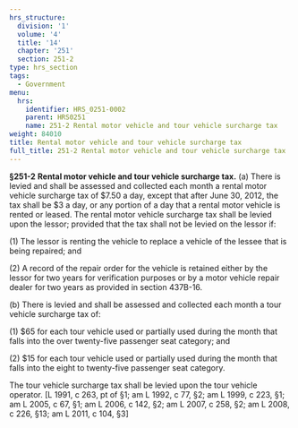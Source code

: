 ```yaml
---
hrs_structure:
  division: '1'
  volume: '4'
  title: '14'
  chapter: '251'
  section: 251-2
type: hrs_section
tags:
  - Government
menu:
  hrs:
    identifier: HRS_0251-0002
    parent: HRS0251
    name: 251-2 Rental motor vehicle and tour vehicle surcharge tax
weight: 84010
title: Rental motor vehicle and tour vehicle surcharge tax
full_title: 251-2 Rental motor vehicle and tour vehicle surcharge tax
---
```

**§251-2** **Rental motor vehicle and tour vehicle surcharge tax.** (a) There is levied and shall be assessed and collected each month a rental motor vehicle surcharge tax of $7.50 a day, except that after June 30, 2012, the tax shall be $3 a day, or any portion of a day that a rental motor vehicle is rented or leased. The rental motor vehicle surcharge tax shall be levied upon the lessor; provided that the tax shall not be levied on the lessor if:

(1) The lessor is renting the vehicle to replace a vehicle of the lessee that is being repaired; and

(2) A record of the repair order for the vehicle is retained either by the lessor for two years for verification purposes or by a motor vehicle repair dealer for two years as provided in section 437B-16.

(b) There is levied and shall be assessed and collected each month a tour vehicle surcharge tax of:

(1) $65 for each tour vehicle used or partially used during the month that falls into the over twenty-five passenger seat category; and

(2) $15 for each tour vehicle used or partially used during the month that falls into the eight to twenty-five passenger seat category.

The tour vehicle surcharge tax shall be levied upon the tour vehicle operator. [L 1991, c 263, pt of §1; am L 1992, c 77, §2; am L 1999, c 223, §1; am L 2005, c 67, §1; am L 2006, c 142, §2; am L 2007, c 258, §2; am L 2008, c 226, §13; am L 2011, c 104, §3]